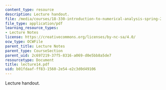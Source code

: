 ```yaml
---
content_type: resource
description: Lecture handout.
file: /media/courses/18-330-introduction-to-numerical-analysis-spring-2004/b01fdaafff8315602e54e2c3d0d49106_lecture14.pdf
file_type: application/pdf
learning_resource_types:
- Lecture Notes
license: https://creativecommons.org/licenses/by-nc-sa/4.0/
ocw_type: OCWFile
parent_title: Lecture Notes
parent_type: CourseSection
parent_uid: 2c697219-37f5-8316-a069-d0e5bb8a5de7
resourcetype: Document
title: lecture14.pdf
uid: b01fdaaf-ff83-1560-2e54-e2c3d0d49106
---
```

Lecture handout.